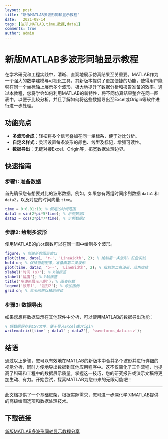 ```yaml
---
layout: post
title: "新版MATLAB多波形同轴显示教程"
date:   2021-08-14
tags: [波形,MATLAB,time,数据,data1]
comments: true
author: admin
---
```

# 新版MATLAB多波形同轴显示教程

在学术研究和工程实践中，清晰、直观地展示仿真结果至关重要。MATLAB作为一个强大的数学建模与可视化工具，其新版本提供了更加便捷的功能，使得用户能够在同一个坐标轴上展示多个波形，极大地提升了数据分析和报告准备的效率。通过本教程，您将学会如何利用MATLAB的新特性，将不同仿真结果整合在同一图表中，以便于比较分析，并且了解如何将这些数据导出至Excel或Origin等软件进行进一步处理。

## 功能亮点

- **多波形合成**：轻松将多个信号叠加在同一坐标系，便于对比分析。
- **自定义样式**：灵活设置每条波形的颜色、线型及标记，增强可读性。
- **数据导出**：无缝对接Excel、Origin等，拓宽数据处理边界。

## 快速指南

### 步骤1: 准备数据

首先确保您有想要对比的波形数据。例如，如果您有两组时间序列数据 `data1` 和 `data2`，以及对应的时间向量 `time`。

```matlab
time = 0:0.01:10; % 假定的时间范围
data1 = sin(2*pi*5*time); % 示例数据1
data2 = cos(2*pi*7*time); % 示例数据2
```

### 步骤2: 绘制多波形

使用MATLAB的`plot`函数可以在同一图中绘制多个波形。

```matlab
figure; % 创建新的图形窗口
plot(time, data1, 'r-', 'LineWidth', 2); % 绘制第一条波形，红色实线
hold on; % 保持当前图像，准备画第二条波形
plot(time, data2, 'b--', 'LineWidth', 2); % 绘制第二条波形，蓝色虚线
xlabel('时间 (s)'); % X轴标签
ylabel('幅度'); % Y轴标签
title('多波形展示示例'); % 图表标题
legend('波形1', '波形2'); % 添加图例
grid on; % 显示网格以辅助阅读
```

### 步骤3: 数据导出

如果您想将数据显示在其他软件中分析，可以使用MATLAB的数据导出功能：

```matlab
% 将数据保存到CSV文件，便于导入Excel或Origin
writematrix([time' ; data1' ; data2'], 'waveforms_data.csv');
```

## 结语

通过以上步骤，您可以有效地在MATLAB的新版本中合并多个波形并进行详细的视觉分析，同时方便地导出数据到其他应用程序中。这不仅简化了工作流程，也提高了科研和工程中的数据展示质量。掌握这一技巧，您的研究报告或演示文稿将更加生动、有力。开始尝试，探索MATLAB为您带来的无限可能吧！

---

此文档提供了一个基础框架，根据实际需求，您可进一步深化学习MATLAB提供的高级绘图选项和数据处理技术。

## 下载链接

[新版MATLAB多波形同轴显示教程分享](https://pan.quark.cn/s/ded0317d15ef)